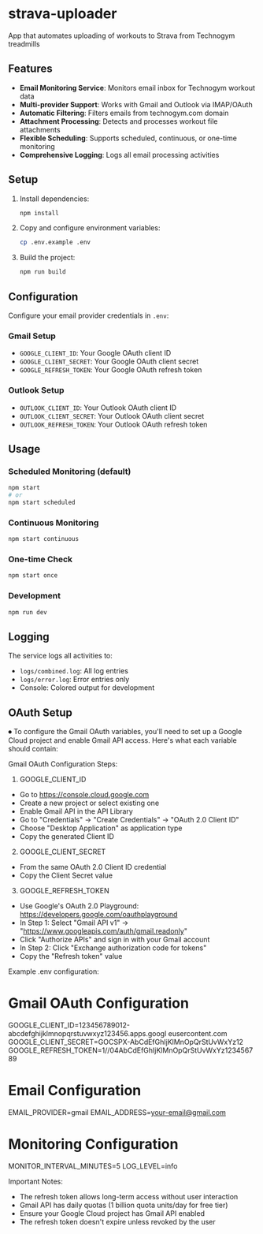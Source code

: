 # strava-uploader
App that automates uploading of workouts to Strava from Technogym treadmills 

## Features

- **Email Monitoring Service**: Monitors email inbox for Technogym workout data
- **Multi-provider Support**: Works with Gmail and Outlook via IMAP/OAuth
- **Automatic Filtering**: Filters emails from technogym.com domain
- **Attachment Processing**: Detects and processes workout file attachments
- **Flexible Scheduling**: Supports scheduled, continuous, or one-time monitoring
- **Comprehensive Logging**: Logs all email processing activities

## Setup

1. Install dependencies:
   ```bash
   npm install
   ```

2. Copy and configure environment variables:
   ```bash
   cp .env.example .env
   ```

3. Build the project:
   ```bash
   npm run build
   ```

## Configuration

Configure your email provider credentials in `.env`:

### Gmail Setup
- `GOOGLE_CLIENT_ID`: Your Google OAuth client ID
- `GOOGLE_CLIENT_SECRET`: Your Google OAuth client secret  
- `GOOGLE_REFRESH_TOKEN`: Your Google OAuth refresh token

### Outlook Setup
- `OUTLOOK_CLIENT_ID`: Your Outlook OAuth client ID
- `OUTLOOK_CLIENT_SECRET`: Your Outlook OAuth client secret
- `OUTLOOK_REFRESH_TOKEN`: Your Outlook OAuth refresh token

## Usage

### Scheduled Monitoring (default)
```bash
npm start
# or
npm start scheduled
```

### Continuous Monitoring
```bash
npm start continuous
```

### One-time Check
```bash
npm start once
```

### Development
```bash
npm run dev
```

## Logging

The service logs all activities to:
- `logs/combined.log`: All log entries
- `logs/error.log`: Error entries only
- Console: Colored output for development


## OAuth Setup 

⏺ To configure the Gmail OAuth variables, you'll need to set up a Google
  Cloud project and enable Gmail API access. Here's what each variable
  should contain:

  Gmail OAuth Configuration Steps:

  1. GOOGLE_CLIENT_ID

  - Go to https://console.cloud.google.com
  - Create a new project or select existing one
  - Enable Gmail API in the API Library
  - Go to "Credentials" → "Create Credentials" → "OAuth 2.0 Client ID"
  - Choose "Desktop Application" as application type
  - Copy the generated Client ID

  2. GOOGLE_CLIENT_SECRET

  - From the same OAuth 2.0 Client ID credential
  - Copy the Client Secret value

  3. GOOGLE_REFRESH_TOKEN

  - Use Google's OAuth 2.0 Playground:
  https://developers.google.com/oauthplayground
  - In Step 1: Select "Gmail API v1" →
  "https://www.googleapis.com/auth/gmail.readonly"
  - Click "Authorize APIs" and sign in with your Gmail account
  - In Step 2: Click "Exchange authorization code for tokens"
  - Copy the "Refresh token" value

  Example .env configuration:

  # Gmail OAuth Configuration
  GOOGLE_CLIENT_ID=123456789012-abcdefghijklmnopqrstuvwxyz123456.apps.googl
  eusercontent.com
  GOOGLE_CLIENT_SECRET=GOCSPX-AbCdEfGhIjKlMnOpQrStUvWxYz12
  GOOGLE_REFRESH_TOKEN=1//04AbCdEfGhIjKlMnOpQrStUvWxYz123456789

  # Email Configuration
  EMAIL_PROVIDER=gmail
  EMAIL_ADDRESS=your-email@gmail.com

  # Monitoring Configuration  
  MONITOR_INTERVAL_MINUTES=5
  LOG_LEVEL=info

  Important Notes:

  - The refresh token allows long-term access without user interaction
  - Gmail API has daily quotas (1 billion quota units/day for free tier)
  - Ensure your Google Cloud project has Gmail API enabled
  - The refresh token doesn't expire unless revoked by the user